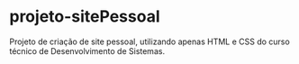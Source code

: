 # projeto-sitePessoal
Projeto de criação de site pessoal, utilizando apenas HTML e CSS do curso técnico de Desenvolvimento de Sistemas.
